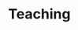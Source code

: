 ---
# An instance of the Experience widget.
# Documentation: https://wowchemy.com/docs/page-builder/
widget: experience

# This file represents a page section.
headless: true

# Order that this section appears on the page.
weight: 40

title: Teaching
subtitle:

# Date format for experience
#   Refer to https://wowchemy.com/docs/customization/#date-format
date_format: Jan 2006

# Experiences.
#   Add/remove as many `experience` items below as you like.
#   Required fields are `title`, `company`, and `date_start`.
#   Leave `date_end` empty if it's your current employer.
#   Begin multi-line descriptions with YAML's `|2-` multi-line prefix.
experience:
  - title: Data and Analysis for Marketing Decisions
    company: University of Pennsylvania, the Wharton School
    location: MBA and Undergraduate
    date_start: '2020-09-01'
    date_end: ''
    description: 'Wharton Teaching Excellence Award - 2020, 2021.'
        
  - title: Introduction to Structural Modeling
    company: Georgia State University, J. Mack Robinson College of Business
    location: Doctoral seminar
    date_start: '2020-01-01'
    date_end: '2020-05-31'

  - title: Data Driven Marketing
    company: Georgia State University, J. Mack Robinson College of Business
    location: Graduate
    date_start: '2020-01-01'
    date_end: '2020-05-31'

design:
  columns: '2'
---